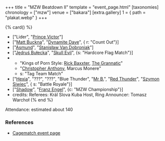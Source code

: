 +++
title = "MZW Beatdown II"
template = "event_page.html"
[taxonomies]
chronology = ["mzw"]
venue = ["bakara"]
[extra.gallery]
1 = { path = "plakat.webp" }
+++

{% card() %}
- ["Lider", "[Prince Victor](@/w/vic-golden.md)"]
- ["[Matt Buckna](@/w/matt-buckna.md)", "[Dynamite Dave](@/w/dynamite-dave.md)", {
    r: "Count Out"}]
- ["[Asmund](@/w/asmund.md)", "[Stanisław Van Dobroniak](@/w/stanislaw-van-dobroniak.md)"]
- ["[Jędruś Bułecka](@/w/jedrus-bulecka.md)", "[Skull Evil](@/w/skull-evil.md)", {s: "Hardcore Flag Match"}]
- - "Kings of Porn Style: [Rick Baxxter](@/w/rick-baxxter.md), [The Grannatic](@/w/the-grannatic.md)"
  - "[Christopher Anthony](@/w/christopher-anthony.md), Marcus Monere"
  - s: "Tag Team Match"
- ["[Hexia](@/w/hexia.md)", "???", "???", "Blue Thunder", "[Mr B.](@/w/mr-b.md)",
  "[Red Thunder](@/w/red-thunder.md)", "[Szymon Siwiec](@/w/szymon-siwiec.md)", {
    s: "Battle Royale"}]
- ["[Shadow](@/w/shadow.md)", "[Franz Engel](@/w/franz-engel.md)", {c: "MZW Championship"}]
- credits:
    Referees: Král Slova Kuba
    Host, Ring Announcer: Tomasz Warchoł
{% end %}

Attendance: estimated about 140

### References

* [Cagematch event page](https://www.cagematch.net/?id=1&nr=169774)
